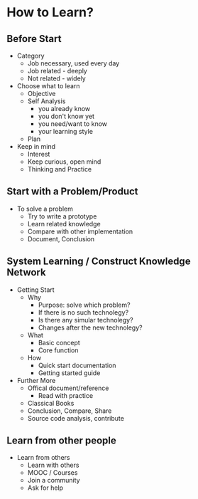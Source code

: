 # How to Learn?

## Before Start

+ Category
    * Job necessary, used every day
    * Job related - deeply
    * Not related - widely
+ Choose what to learn
    * Objective
    * Self Analysis
        - you already know
        - you don't know yet
        - you need/want to know
        - your learning style
    * Plan
+ Keep in mind
    * Interest
    * Keep curious, open mind
    * Thinking and Practice

## Start with a Problem/Product

+ To solve a problem
    * Try to write a prototype
    * Learn related knowledge
    * Compare with other implementation
    * Document, Conclusion

## System Learning / Construct Knowledge Network
+ Getting Start
    * Why
        - Purpose: solve which problem?
        - If there is no such technolegy?
        - Is there any simular technolegy?
        - Changes after the new technolegy?
    * What
        - Basic concept
        - Core function
    * How
        - Quick start documentation
        - Getting started guide
+ Further More
    * Offical document/reference
        - Read with practice
    * Classical Books
    * Conclusion, Compare, Share
    * Source code analysis, contribute

## Learn from other people

+ Learn from others
    * Learn with others
    * MOOC / Courses
    * Join a community
    * Ask for help

